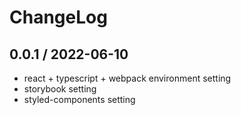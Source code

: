 # ChangeLog

## 0.0.1 / 2022-06-10

- react + typescript + webpack environment setting
- storybook setting
- styled-components setting
